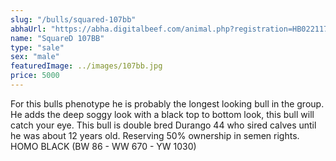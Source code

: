 ```yaml
---
slug: "/bulls/squared-107bb"
abhaUrl: "https://abha.digitalbeef.com/animal.php?registration=HB022117"
name: "SquareD 107BB"
type: "sale"
sex: "male"
featuredImage: ../images/107bb.jpg
price: 5000
---
```


For this bulls phenotype he is probably the longest looking bull in the group. He adds the deep soggy look with a black top to bottom look, this bull will catch your eye. This bull is double bred Durango 44 who sired calves until he was about 12 years old. Reserving 50% ownership in semen rights. HOMO BLACK (BW 86 - WW 670 - YW 1030)
